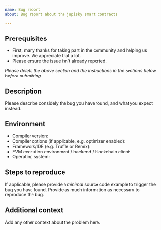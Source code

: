 ```yaml
---
name: Bug report
about: Bug report about the jupisky smart contracts

---
```


## Prerequisites

- First, many thanks for taking part in the community and helping us improve. We appreciate that a lot.
- Please ensure the issue isn't already reported.

*Please delete the above section and the instructions in the sections below before submitting*

## Description

Please describe considely the bug you have found, and what you expect instead.

## Environment

- Compiler version:
- Compiler options (if applicable, e.g. optimizer enabled):
- Framework/IDE (e.g. Truffle or Remix):
- EVM execution environment / backend / blockchain client:
- Operating system:

## Steps to reproduce

If applicable, please provide a *minimal* source code example to trigger the bug you have found.
Provide as much information as necessary to reproduce the bug.

## Additional context

Add any other context about the problem here.
